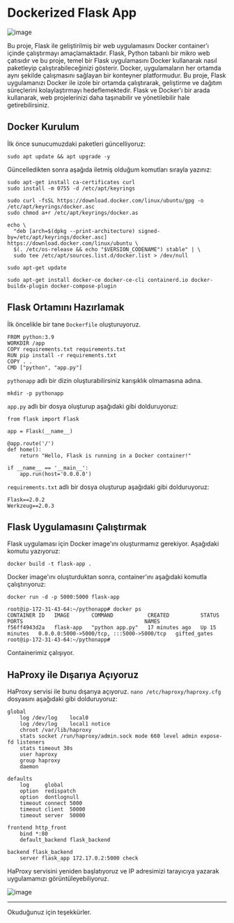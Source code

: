 # Dockerized Flask App

![image](https://github.com/user-attachments/assets/ace68ce9-5dc0-42e0-9e7e-f56229c91de0)

Bu proje, Flask ile geliştirilmiş bir web uygulamasını Docker container'ı içinde çalıştırmayı amaçlamaktadır. Flask, Python tabanlı bir mikro web çatısıdır ve bu proje, temel bir Flask uygulamasını Docker kullanarak nasıl paketleyip çalıştırabileceğinizi gösterir. Docker, uygulamaların her ortamda aynı şekilde çalışmasını sağlayan bir konteyner platformudur. Bu proje, Flask uygulamanızı Docker ile izole bir ortamda çalıştırarak, geliştirme ve dağıtım süreçlerini kolaylaştırmayı hedeflemektedir. Flask ve Docker'ı bir arada kullanarak, web projelerinizi daha taşınabilir ve yönetilebilir hale getirebilirsiniz.


## Docker Kurulum

İlk önce sunucumuzdaki paketleri güncelliyoruz:

```
sudo apt update && apt upgrade -y
```

Güncelledikten sonra aşağıda iletmiş olduğum komutları sırayla yazınız:

```
sudo apt-get install ca-certificates curl
sudo install -m 0755 -d /etc/apt/keyrings
```
```
sudo curl -fsSL https://download.docker.com/linux/ubuntu/gpg -o /etc/apt/keyrings/docker.asc
sudo chmod a+r /etc/apt/keyrings/docker.as
```
```
echo \
  "deb [arch=$(dpkg --print-architecture) signed-by=/etc/apt/keyrings/docker.asc] https://download.docker.com/linux/ubuntu \
  $(. /etc/os-release && echo "$VERSION_CODENAME") stable" | \
  sudo tee /etc/apt/sources.list.d/docker.list > /dev/null
```
```
sudo apt-get update
```
```
sudo apt-get install docker-ce docker-ce-cli containerd.io docker-buildx-plugin docker-compose-plugin
```

## Flask Ortamını Hazırlamak

İlk öncelikle bir tane `Dockerfile` oluşturuyoruz.

```
FROM python:3.9
WORKDIR /app
COPY requirements.txt requirements.txt
RUN pip install -r requirements.txt
COPY . .
CMD ["python", "app.py"]
```

`pythonapp` adlı bir dizin  oluşturabilirsiniz karışıklık olmamasına adına.

```
mkdir -p pythonapp
```

`app.py` adlı bir dosya oluşturup aşağıdaki gibi dolduruyoruz:

```
from flask import Flask

app = Flask(__name__)

@app.route('/')
def home():
    return "Hello, Flask is running in a Docker container!"

if __name__ == '__main__':
    app.run(host='0.0.0.0')

```

`requirements.txt` adlı bir dosya oluşturup aşağıdaki gibi dolduruyoruz:

```
Flask==2.0.2
Werkzeug==2.0.3
```

## Flask Uygulamasını Çalıştırmak

Flask uygulaması için Docker image'ını oluşturmamız gerekiyor. Aşağıdaki komutu yazıyoruz:

```
docker build -t flask-app .
```

Docker image'ını oluşturduktan sonra, container'ını aşağıdaki komutla çalıştırıyoruz:

```
docker run -d -p 5000:5000 flask-app
```

```
root@ip-172-31-43-64:~/pythonapp# docker ps
CONTAINER ID   IMAGE       COMMAND           CREATED          STATUS          PORTS                                       NAMES
f56ff4943d2a   flask-app   "python app.py"   17 minutes ago   Up 15 minutes   0.0.0.0:5000->5000/tcp, :::5000->5000/tcp   gifted_gates
root@ip-172-31-43-64:~/pythonapp# 
```

Containerimiz çalışıyor.

## HaProxy ile Dışarıya Açıyoruz

HaProxy servisi ile bunu dışarıya açıyoruz. `nano /etc/haproxy/haproxy.cfg` dosyasını aşağıdaki gibi dolduruyoruz:

```
global
    log /dev/log    local0
    log /dev/log    local1 notice
    chroot /var/lib/haproxy
    stats socket /run/haproxy/admin.sock mode 660 level admin expose-fd listeners
    stats timeout 30s
    user haproxy
    group haproxy
    daemon

defaults
    log     global
    option  redispatch
    option  dontlognull
    timeout connect 5000
    timeout client  50000
    timeout server  50000

frontend http_front
    bind *:80
    default_backend flask_backend

backend flask_backend
    server flask_app 172.17.0.2:5000 check
```

HaProxy servisini yeniden başlatıyoruz ve IP adresimizi tarayıcıya yazarak uygulamamızı görüntüleyebiliyoruz.

![image](https://github.com/user-attachments/assets/f7db2627-361c-4ee9-a30c-32cfaf4dfff5)




-----------------------------

Okuduğunuz için teşekkürler.











